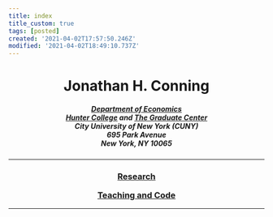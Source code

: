 ```yaml
---
title: index
title_custom: true
tags: [posted]
created: '2021-04-02T17:57:50.246Z'
modified: '2021-04-02T18:49:10.737Z'
---
```


<H1 style="text-align:center;">
Jonathan H. Conning
</H1>

<H5 style="text-align:center;">

[Department of Economics](http://econ.hunter.cuny.edu/)<br>
[Hunter College](http://econ.hunter.cuny.edu/) and [The Graduate Center](https://gc.cuny.edu/Page-Elements/Academics-Research-Centers-Initiatives/Doctoral-Programs/Economics)<br>
City University of New York (CUNY)<br>
695 Park Avenue<br> New York, NY 10065

</H5>

---

<H3 style="text-align:center;">

[Research](./notes/newpapers.md)

[Teaching and Code](./notes/Teaching.md)

</H3>

---

